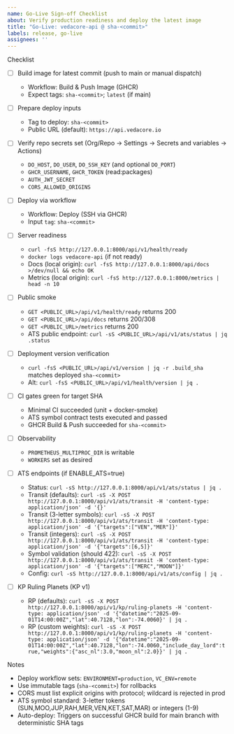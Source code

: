 ```yaml
---
name: Go-Live Sign-off Checklist
about: Verify production readiness and deploy the latest image
title: "Go-Live: vedacore-api @ sha-<commit>"
labels: release, go-live
assignees: ''
---
```


Checklist

- [ ] Build image for latest commit (push to main or manual dispatch)
  - Workflow: Build & Push Image (GHCR)
  - Expect tags: `sha-<commit>`; `latest` (if main)

- [ ] Prepare deploy inputs
  - Tag to deploy: `sha-<commit>`
  - Public URL (default): `https://api.vedacore.io`

- [ ] Verify repo secrets set (Org/Repo → Settings → Secrets and variables → Actions)
  - `DO_HOST`, `DO_USER`, `DO_SSH_KEY` (and optional `DO_PORT`)
  - `GHCR_USERNAME`, `GHCR_TOKEN` (read:packages)
  - `AUTH_JWT_SECRET`
  - `CORS_ALLOWED_ORIGINS`

- [ ] Deploy via workflow
  - Workflow: Deploy (SSH via GHCR)
  - Input `tag`: `sha-<commit>`

- [ ] Server readiness
  - `curl -fsS http://127.0.0.1:8000/api/v1/health/ready`
  - `docker logs vedacore-api` (if not ready)
  - Docs (local origin): `curl -fsS http://127.0.0.1:8000/api/docs >/dev/null && echo OK`
  - Metrics (local origin): `curl -fsS http://127.0.0.1:8000/metrics | head -n 10`

- [ ] Public smoke
  - `GET <PUBLIC_URL>/api/v1/health/ready` returns 200
  - `GET <PUBLIC_URL>/api/docs` returns 200/308
  - `GET <PUBLIC_URL>/metrics` returns 200
  - ATS public endpoint: `curl -sS <PUBLIC_URL>/api/v1/ats/status | jq .status`

- [ ] Deployment version verification
  - `curl -fsS <PUBLIC_URL>/api/v1/version | jq -r .build_sha` matches deployed `sha-<commit>`
  - Alt: `curl -fsS <PUBLIC_URL>/api/v1/health/version | jq .`

- [ ] CI gates green for target SHA
  - Minimal CI succeeded (unit + docker-smoke)
  - ATS symbol contract tests executed and passed
  - GHCR Build & Push succeeded for `sha-<commit>`

- [ ] Observability
  - `PROMETHEUS_MULTIPROC_DIR` is writable
  - `WORKERS` set as desired

- [ ] ATS endpoints (if ENABLE_ATS=true)
  - Status: `curl -sS http://127.0.0.1:8000/api/v1/ats/status | jq .`
  - Transit (defaults): `curl -sS -X POST http://127.0.0.1:8000/api/v1/ats/transit -H 'content-type: application/json' -d '{}'`
  - Transit (3-letter symbols): `curl -sS -X POST http://127.0.0.1:8000/api/v1/ats/transit -H 'content-type: application/json' -d '{"targets":["VEN","MER"]}'`
  - Transit (integers): `curl -sS -X POST http://127.0.0.1:8000/api/v1/ats/transit -H 'content-type: application/json' -d '{"targets":[6,5]}'`
  - Symbol validation (should 422): `curl -sS -X POST http://127.0.0.1:8000/api/v1/ats/transit -H 'content-type: application/json' -d '{"targets":["MERC","MOON"]}'`
  - Config: `curl -sS http://127.0.0.1:8000/api/v1/ats/config | jq .`

- [ ] KP Ruling Planets (KP v1)
  - RP (defaults):
    `curl -sS -X POST http://127.0.0.1:8000/api/v1/kp/ruling-planets -H 'content-type: application/json' -d '{"datetime":"2025-09-01T14:00:00Z","lat":40.7128,"lon":-74.0060}' | jq .`
  - RP (custom weights):
    `curl -sS -X POST http://127.0.0.1:8000/api/v1/kp/ruling-planets -H 'content-type: application/json' -d '{"datetime":"2025-09-01T14:00:00Z","lat":40.7128,"lon":-74.0060,"include_day_lord":true,"weights":{"asc_nl":3.0,"moon_nl":2.0}}' | jq .`

Notes

- Deploy workflow sets: `ENVIRONMENT=production`, `VC_ENV=remote`
- Use immutable tags (`sha-<commit>`) for rollbacks
- CORS must list explicit origins with protocol; wildcard is rejected in prod
- ATS symbol standard: 3-letter tokens (SUN,MOO,JUP,RAH,MER,VEN,KET,SAT,MAR) or integers (1-9)
- Auto-deploy: Triggers on successful GHCR build for main branch with deterministic SHA tags
